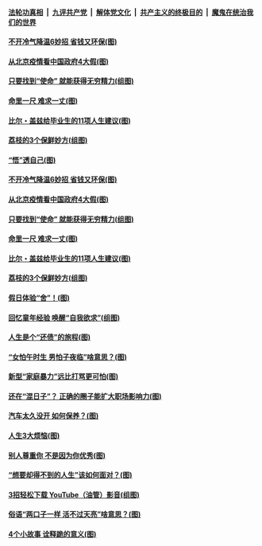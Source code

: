 

####  [法轮功真相](../../../../basic/blob/master/README.md?t=06230531) &nbsp;|&nbsp; [九评共产党](../../../../9ping.md/blob/master/README.md?t=06230531) &nbsp;|&nbsp; [解体党文化](../../../../jtdwh.md/blob/master/README.md?t=06230531)  &nbsp;|&nbsp; [共产主义的终极目的](../../../../gczydzjmd.md/blob/master/README.md?t=06230531) &nbsp;|&nbsp; [魔鬼在统治我们的世界](../../../../mgztzwmdsj.md/blob/master/README.md?t=06230531) 

#### [不开冷气降温6妙招 省钱又环保(图)](../pages/p8/937329.md?t=06230531) 

#### [从北京疫情看中国政府4大假(图)](../pages/p8/937196.md?t=06230531) 

#### [只要找到“使命” 就能获得无穷精力(组图)](../pages/p8/937159.md?t=06230531) 

#### [命里一尺 难求一丈(图)](../pages/p8/936782.md?t=06230531) 

#### [比尔・盖兹给毕业生的11项人生建议(图)](../pages/p8/936231.md?t=06230531) 

#### [荔枝的3个保鲜妙方(组图)](../pages/p8/936950.md?t=06230531) 

#### [“悟”透自己(图)](../pages/p8/936972.md?t=06230531) 

#### [不开冷气降温6妙招 省钱又环保(图)](../pages/p8/937329.md?t=06230531) 

#### [从北京疫情看中国政府4大假(图)](../pages/p8/937196.md?t=06230531) 

#### [只要找到“使命” 就能获得无穷精力(组图)](../pages/p8/937159.md?t=06230531) 

#### [命里一尺 难求一丈(图)](../pages/p8/936782.md?t=06230531) 

#### [比尔・盖兹给毕业生的11项人生建议(图)](../pages/p8/936231.md?t=06230531) 

#### [荔枝的3个保鲜妙方(组图)](../pages/p8/936950.md?t=06230531) 

#### [假日体验“舍”！(图)](../pages/p8/937183.md?t=06230531) 

#### [回忆童年经验 唤醒“自我欲求”(组图)](../pages/p8/937082.md?t=06230531) 

#### [人生是个“还债”的旅程(图)](../pages/p8/936768.md?t=06230531) 

#### [“女怕午时生 男怕子夜临”啥意思？(图)](../pages/p8/937081.md?t=06230531) 

#### [新型“家庭暴力”远比打骂更可怕(图)](../pages/p8/936230.md?t=06230531) 

#### [还在“混日子”？ 正确的圈子能扩大职场影响力(图)](../pages/p8/937049.md?t=06230531) 

#### [汽车太久没开 如何保养？(图)](../pages/p8/937035.md?t=06230531) 

#### [人生3大烦恼(图)](../pages/p8/936959.md?t=06230531) 

#### [别人尊重你 不是因为你优秀(图)](../pages/p8/936253.md?t=06230531) 

#### [“想要却得不到的人生”该如何面对？(图)](../pages/p8/936933.md?t=06230531) 

#### [3招轻松下载 YouTube（油管）影音(组图)](../pages/p8/936922.md?t=06230531) 

#### [俗语“两口子一样 活不过天亮”啥意思？(图)](../pages/p8/936917.md?t=06230531) 

#### [4个小故事 诠释跪的意义(图)](../pages/p8/936353.md?t=06230531) 

